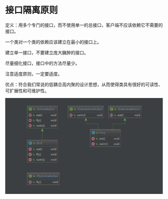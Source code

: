 # 接口隔离原则

定义：用多个专门的接口，而不使用单一的总接口，客户端不应该依赖它不需要的接口。

一个类对一个类的依赖应该建立在最小的接口上。

建立单一接口，不要建立庞大臃肿的接口。

尽量细化接口，接口中的方法尽量少。

注意适度原则，一定要适度。

优点：符合我们常说的低耦合高内聚的设计思想，从而使得类具有很好的可读性、可扩展性和可维护性。

![接口隔离原则-代码类图](pic/接口隔离原则-代码类图.png)